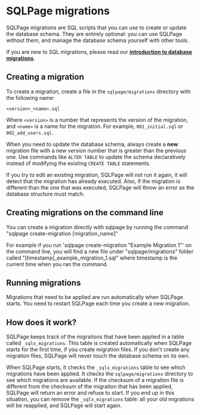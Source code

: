 # SQLPage migrations

SQLPage migrations are SQL scripts that you can use to create or update the database schema.
They are entirely optional: you can use SQLPage without them, and manage the database schema yourself with other tools.

If you are new to SQL migrations, please read our [**introduction to database migrations**](https://sql-page.com/your-first-sql-website/migrations.sql).

## Creating a migration

To create a migration, create a file in the `sqlpage/migrations` directory with the following name:

```
<version>_<name>.sql
```

Where `<version>` is a number that represents the version of the migration, and `<name>` is a name for the migration.
For example, `001_initial.sql` or `002_add_users.sql`.

When you need to update the database schema, always create a **new** migration file with a new version number
that is greater than the previous one.
Use commands like `ALTER TABLE` to update the schema declaratively instead of modifying the existing `CREATE TABLE`
statements.

If you try to edit an existing migration, SQLPage will not run it again, it will detect that the migration has already executed. Also, if the migration is different than the one that was executed, SQLPage will throw an error as the database structure must match.

## Creating migrations on the command line

You can create a migration directly with sqlpage by running the command "sqlpage create-migration [migration_name]"

For example if you run 'sqlpage create-migration "Example Migration 1"' on the command line, you will find a new file under "sqlpage/migrations" folder called "[timestamp]_example_migration_1.sql" where timestamp is the current time when you ran the command.

## Running migrations

Migrations that need to be applied are run automatically when SQLPage starts.
You need to restart SQLPage each time you create a new migration.

## How does it work?

SQLPage keeps track of the migrations that have been applied in a table called `_sqlx_migrations`.
This table is created automatically when SQLPage starts for the first time, if you create migration files.
If you don't create any migration files, SQLPage will never touch the database schema on its own.

When SQLPage starts, it checks the `_sqlx_migrations` table to see which migrations have been applied.
It checks the `sqlpage/migrations` directory to see which migrations are available.
If the checksum of a migration file is different from the checksum of the migration that has been applied,
SQLPage will return an error and refuse to start.
If you end up in this situation, you can remove the `_sqlx_migrations` table: all your old migrations will be reapplied, and SQLPage will start again.
